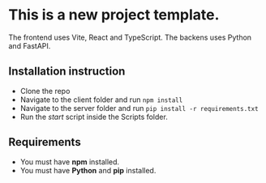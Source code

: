 # This is a new project template.

The frontend uses Vite, React and TypeScript.
The backens uses Python and FastAPI.

## Installation instruction
- Clone the repo
- Navigate to the client folder and run `npm install`
- Navigate to the server folder and run `pip install -r requirements.txt`
- Run the *start* script inside the Scripts folder.

## Requirements
- You must have **npm** installed.
- You must have **Python** and **pip** installed.

